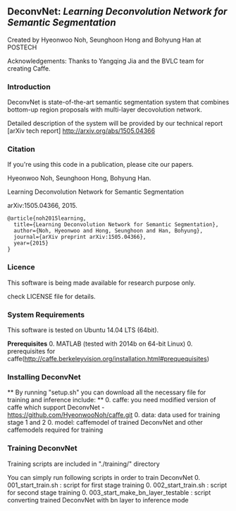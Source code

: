 ## DeconvNet: *Learning Deconvolution Network for Semantic Segmentation*

Created by Hyeonwoo Noh, Seunghoon Hong and Bohyung Han at POSTECH

Acknowledgements: Thanks to Yangqing Jia and the BVLC team for creating Caffe.

### Introduction

DeconvNet is state-of-the-art semantic segmentation system that combines bottom-up region proposals with multi-layer decovolution network.

Detailed description of the system will be provided by our technical report [arXiv tech report] http://arxiv.org/abs/1505.04366

### Citation

If you're using this code in a publication, please cite our papers.

Hyeonwoo Noh, Seunghoon Hong, Bohyung Han.

Learning Deconvolution Network for Semantic Segmentation

arXiv:1505.04366, 2015.

    @article{noh2015learning,
      title={Learning Deconvolution Network for Semantic Segmentation},
      author={Noh, Hyeonwoo and Hong, Seunghoon and Han, Bohyung},
      journal={arXiv preprint arXiv:1505.04366},
      year={2015}
    }


### Licence

This software is being made available for research purpose only.

check LICENSE file for details.

### System Requirements

This software is tested on Ubuntu 14.04 LTS (64bit).

**Prerequisites** 
  0. MATLAB (tested with 2014b on 64-bit Linux)
  0. prerequisites for caffe(http://caffe.berkeleyvision.org/installation.html#prequequisites)

### Installing DeconvNet

** By running "setup.sh" you can download all the necessary file for training and inference include: **
0. caffe: you need modified version of caffe which support DeconvNet - https://github.com/HyeonwooNoh/caffe.git
0. data: data used for training stage 1 and 2
0. model: caffemodel of trained DeconvNet and other caffemodels required for training

### Training DeconvNet

Training scripts are included in "./training/" directory

You can simply run following scripts in order to train DeconvNet
0. 001\_start\_train.sh : script for first stage training
0. 002\_start\_train.sh : script for second stage training
0. 003\_start\_make\_bn\_layer\_testable : script converting trained DeconvNet with bn layer to inference mode








 

